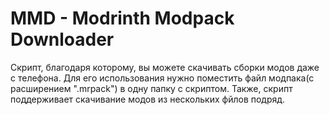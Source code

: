 # MMD - Modrinth Modpack Downloader
Скрипт, благодаря которому, вы можете скачивать сборки модов даже с телефона.
Для его использования нужно поместить файл модпака(с расширением ".mrpack") в одну папку с скриптом. Также, скрипт поддерживает скачивание модов из нескольких фйлов подряд.
